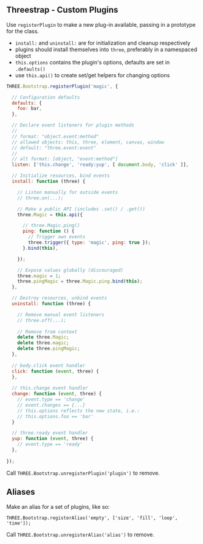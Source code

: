 Threestrap - Custom Plugins
---

Use `registerPlugin` to make a new plug-in available, passing in a prototype for the class.

* `install:` and `uninstall:` are for initialization and cleanup respectively
* plugins should install themselves into `three`, preferably in a namespaced object
* `this.options` contains the plugin's options, defaults are set in `.defaults()`
* use `this.api()` to create set/get helpers for changing options

```javascript
THREE.Bootstrap.registerPlugin('magic', {

  // Configuration defaults
  defaults: {
    foo: bar,
  },

  // Declare event listeners for plugin methods
  //
  // format: "object.event:method"
  // allowed objects: this, three, element, canvas, window
  // default: "three.event:event"
  //
  // alt format: [object, "event:method"]
  listen: ['this.change', 'ready:yup', [ document.body, 'click' ]],

  // Initialize resources, bind events
  install: function (three) {

    // Listen manually for outside events
    // three.on(...);

    // Make a public API (includes .set() / .get())
    three.Magic = this.api({

      // three.Magic.ping()
      ping: function () {
        // Trigger own events
        three.trigger({ type: 'magic', ping: true });
      }.bind(this),

    });

    // Expose values globally (discouraged)
    three.magic = 1;
    three.pingMagic = three.Magic.ping.bind(this);
  },

  // Destroy resources, unbind events
  uninstall: function (three) {

    // Remove manual event listeners
    // three.off(...);
    
    // Remove from context
    delete three.Magic;
    delete three.magic;
    delete three.pingMagic;
  },
  
  // body.click event handler
  click: function (event, three) {
  },
  
  // this.change event handler
  change: function (event, three) {
    // event.type == 'change'
    // event.changes == {...}
    // this.options reflects the new state, i.e.:
    // this.options.foo == 'bar'
  }

  // three.ready event handler
  yup: function (event, three) {
    // event.type == 'ready'
  },
  
});
```

Call `THREE.Bootstrap.unregisterPlugin('plugin')` to remove.


Aliases
---

Make an alias for a set of plugins, like so:

```
THREE.Bootstrap.registerAlias('empty', ['size', 'fill', 'loop', 'time']);
```

Call `THREE.Bootstrap.unregisterAlias('alias')` to remove.
